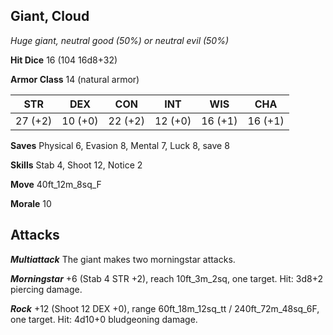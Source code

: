 ## Giant, Cloud

*Huge giant, neutral good (50%) or neutral evil (50%)*

**Hit Dice** 16 (104 16d8+32)

**Armor Class** 14 (natural armor)

| STR     | DEX     | CON     | INT     | WIS     | CHA     |
|---------|---------|---------|---------|---------|---------|
| 27 (+2) | 10 (+0) | 22 (+2) | 12 (+0) | 16 (+1) | 16 (+1) |

**Saves** Physical 6, Evasion 8, Mental 7, Luck 8, save 8

**Skills** Stab 4, Shoot 12, Notice 2

**Move** 40ft\_12m\_8sq\_F

**Morale** 10

## Attacks

***Multiattack*** The giant makes two morningstar attacks.

***Morningstar*** +6 (Stab 4 STR +2), reach 10ft\_3m\_2sq, one target. Hit: 3d8+2 piercing damage.

***Rock*** +12 (Shoot 12 DEX +0), range 60ft\_18m\_12sq\_tt / 240ft\_72m\_48sq\_6F, one target. Hit: 4d10+0 bludgeoning damage.


